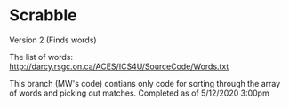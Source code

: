 # Scrabble
Version 2 (Finds words) 

The list of words:
http://darcy.rsgc.on.ca/ACES/ICS4U/SourceCode/Words.txt

This branch (MW's code) contians only code for sorting through the array of words and picking out matches.
Completed as of 5/12/2020 3:00pm

